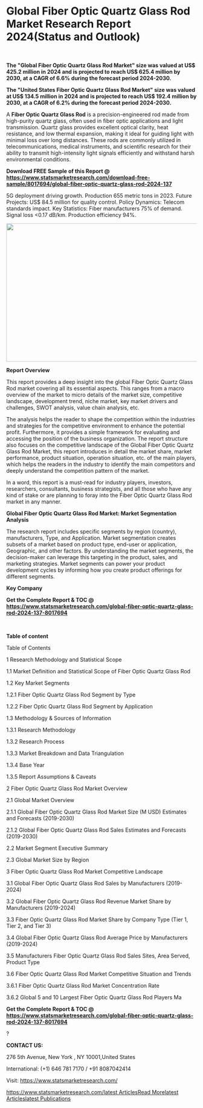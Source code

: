 <h1>Global Fiber Optic Quartz Glass Rod Market Research Report 2024(Status and Outlook)</h1><br/><p><strong>The "Global Fiber Optic Quartz Glass Rod Market" size was valued at US$ 425.2 million in 2024 and is projected to reach US$ 625.4 million by 2030, at a <strong>CAGR</strong> of 6.6% during the forecast period 2024-2030.</strong></p>
 
 
 
 <p><strong>The "United States Fiber Optic Quartz Glass Rod Market" size was valued at US$ 134.5 million in 2024 and is projected to reach US$ 192.4 million by 2030, at a <strong>CAGR</strong> of 6.2% during the forecast period 2024-2030.</strong></p>
 
 
 
 <p>A <strong>Fiber Optic Quartz Glass Rod</strong> is a precision-engineered rod made from high-purity quartz glass, often used in fiber optic applications and light transmission. Quartz glass provides excellent optical clarity, heat resistance, and low thermal expansion, making it ideal for guiding light with minimal loss over long distances. These rods are commonly utilized in telecommunications, medical instruments, and scientific research for their ability to transmit high-intensity light signals efficiently and withstand harsh environmental conditions.</p>
 
 
 
 <p><strong>Download FREE Sample of this Report @ <a href="https://www.statsmarketresearch.com/download-free-sample/8017694/global-fiber-optic-quartz-glass-rod-2024-137">https://www.statsmarketresearch.com/download-free-sample/8017694/global-fiber-optic-quartz-glass-rod-2024-137</a></strong></p>
 
 
 
 <p>5G deployment driving growth. Production 655 metric tons in 2023. Future Projects: US$ 84.5 million for quality control. Policy Dynamics: Telecom standards impact. Key Statistics: Fiber manufacturers 75% of demand. Signal loss <0.17 dB/km. Production efficiency 94%.</p>
 
 
 
 <p><img alt="" src="https://www.24marketreports.com/assets/report-images/FiberOpticQuartzGlassRodMarket.png" style="height:366px; width:731px" /></p>
 
 
 
 <p><strong>Report Overview</strong></p>
 
 
 
 <p>This report provides a deep insight into the global Fiber Optic Quartz Glass Rod market covering all its essential aspects. This ranges from a macro overview of the market to micro details of the market size, competitive landscape, development trend, niche market, key market drivers and challenges, SWOT analysis, value chain analysis, etc.</p>
 
 
 
 <p>The analysis helps the reader to shape the competition within the industries and strategies for the competitive environment to enhance the potential profit. Furthermore, it provides a simple framework for evaluating and accessing the position of the business organization. The report structure also focuses on the competitive landscape of the Global Fiber Optic Quartz Glass Rod Market, this report introduces in detail the market share, market performance, product situation, operation situation, etc. of the main players, which helps the readers in the industry to identify the main competitors and deeply understand the competition pattern of the market.</p>
 
 
 
 <p>In a word, this report is a must-read for industry players, investors, researchers, consultants, business strategists, and all those who have any kind of stake or are planning to foray into the Fiber Optic Quartz Glass Rod market in any manner.</p>
 
 
 
 <p><strong>Global Fiber Optic Quartz Glass Rod Market: Market Segmentation Analysis</strong></p>
 
 
 
 <p>The research report includes specific segments by region (country), manufacturers, Type, and Application. Market segmentation creates subsets of a market based on product type, end-user or application, Geographic, and other factors. By understanding the market segments, the decision-maker can leverage this targeting in the product, sales, and marketing strategies. Market segments can power your product development cycles by informing how you create product offerings for different segments.</p>
 
 
 
 <p><strong>Key Company</strong></p>
 
 
 
 <div><b>Get the Complete Report & TOC @ <a href="https://www.statsmarketresearch.com/global-fiber-optic-quartz-glass-rod-2024-137-8017694">https://www.statsmarketresearch.com/global-fiber-optic-quartz-glass-rod-2024-137-8017694</a></b></div>
 
 
 
 <p><br />
 
 <b>Table of content</b></p>
 
 
 
 <p>Table of Contents<br />
 
 1 Research Methodology and Statistical Scope<br />
 
 1.1 Market Definition and Statistical Scope of Fiber Optic Quartz Glass Rod<br />
 
 1.2 Key Market Segments<br />
 
 1.2.1 Fiber Optic Quartz Glass Rod Segment by Type<br />
 
 1.2.2 Fiber Optic Quartz Glass Rod Segment by Application<br />
 
 1.3 Methodology & Sources of Information<br />
 
 1.3.1 Research Methodology<br />
 
 1.3.2 Research Process<br />
 
 1.3.3 Market Breakdown and Data Triangulation<br />
 
 1.3.4 Base Year<br />
 
 1.3.5 Report Assumptions & Caveats<br />
 
 2 Fiber Optic Quartz Glass Rod Market Overview<br />
 
 2.1 Global Market Overview<br />
 
 2.1.1 Global Fiber Optic Quartz Glass Rod Market Size (M USD) Estimates and Forecasts (2019-2030)<br />
 
 2.1.2 Global Fiber Optic Quartz Glass Rod Sales Estimates and Forecasts (2019-2030)<br />
 
 2.2 Market Segment Executive Summary<br />
 
 2.3 Global Market Size by Region<br />
 
 3 Fiber Optic Quartz Glass Rod Market Competitive Landscape<br />
 
 3.1 Global Fiber Optic Quartz Glass Rod Sales by Manufacturers (2019-2024)<br />
 
 3.2 Global Fiber Optic Quartz Glass Rod Revenue Market Share by Manufacturers (2019-2024)<br />
 
 3.3 Fiber Optic Quartz Glass Rod Market Share by Company Type (Tier 1, Tier 2, and Tier 3)<br />
 
 3.4 Global Fiber Optic Quartz Glass Rod Average Price by Manufacturers (2019-2024)<br />
 
 3.5 Manufacturers Fiber Optic Quartz Glass Rod Sales Sites, Area Served, Product Type<br />
 
 3.6 Fiber Optic Quartz Glass Rod Market Competitive Situation and Trends<br />
 
 3.6.1 Fiber Optic Quartz Glass Rod Market Concentration Rate<br />
 
 3.6.2 Global 5 and 10 Largest Fiber Optic Quartz Glass Rod Players Ma</p>
 
 
 
 <div><b>Get the Complete Report & TOC @ <a href="https://www.statsmarketresearch.com/global-fiber-optic-quartz-glass-rod-2024-137-8017694">https://www.statsmarketresearch.com/global-fiber-optic-quartz-glass-rod-2024-137-8017694</a></b></div>
 
 
 
 <p>? </p>
 
 
 
 <p><b>CONTACT US:</b><br />
 
 276 5th Avenue, New York , NY 10001,United States<br />
 
 International: (+1) 646 781 7170 / +91 8087042414<br />
 
 Visit: <a href="https://www.statsmarketresearch.com/">https://www.statsmarketresearch.com/</a><br />
 
 <a href="https://gyeongbokgung.com">https://www.statsmarketresearch.com/</a><a href="https://hallyeomaritime.com">latest Articles</a><a href="https://jingwansa.com">Read More</a><a href="https://nguoiviet.jp/">latest Articles</a><a href="https://www.intelmarketresearch.com/">latest Publications</a></p>